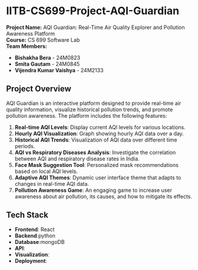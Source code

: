 # IITB-CS699-Project-AQI-Guardian

**Project Name:** AQI Guardian: Real-Time Air Quality Explorer and Pollution Awareness Platform  
**Course:** CS 699 Software Lab  
**Team Members:**

- **Bishakha Bera** - 24M0823
- **Smita Gautam** - 24M0845
- **Vijendra Kumar Vaishya** - 24M2133

## Project Overview

AQI Guardian is an interactive platform designed to provide real-time air quality information, visualize historical pollution trends, and promote pollution awareness. The platform includes the following features:

1. **Real-time AQI Levels**: Display current AQI levels for various locations.
2. **Hourly AQI Visualization**: Graph showing hourly AQI data over a day.
3. **Historical AQI Trends**: Visualization of AQI data over different time periods.
4. **AQI vs Respiratory Diseases Analysis**: Investigate the correlation between AQI and respiratory disease rates in India.
5. **Face Mask Suggestion Tool**: Personalized mask recommendations based on local AQI levels.
6. **Adaptive AQI Themes**: Dynamic user interface theme that adapts to changes in real-time AQI data.
7. **Pollution Awareness Game**: An engaging game to increase user awareness about air pollution, its causes, and how to mitigate its effects.
## Tech Stack

- **Frontend**: React
- **Backend**:python
- **Database**:mongoDB
- **API**:
- **Visualization**:
- **Deployment**:
